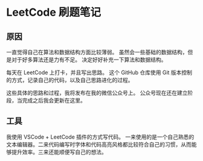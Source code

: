 # LeetCode 刷题笔记

## 原因

一直觉得自己在算法和数据结构方面比较薄弱。
虽然会一些基础的数据结构，但是对于好多算法还是力有不足。
决定好好补充一下算法和数据结构。

每天在 LeetCode 上打卡，并且写出思路。
这个 GitHub 仓库使用 Git 版本控制的方式，记录自己的代码，以及自己思路进化的过程。

这些具体的思路和过程，我将发布在我的微信公众号上。
公众号现在还在建立阶段，当完成之后我会更新在这里。

## 工具

我使用 VSCode + LeetCode 插件的方式写代码。
一来使用的是一个自己熟悉的文本编辑器。二来代码编写时字体和代码高亮风格都比较符合自己的习惯，从而能够提升效率。三来还能顺便写自己的想法。
